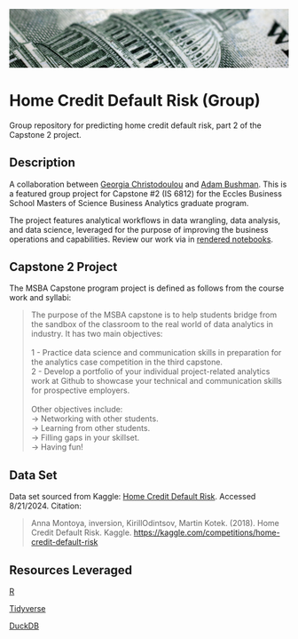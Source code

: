 ![Home Credit Default Risk Project Banner](./header.png)

# Home Credit Default Risk (Group)

Group repository for predicting home credit default risk, part 2 of the Capstone 2 project.


## Description

A collaboration between [Georgia Christodoulou](https://github.com/g-christodoulou) and [Adam Bushman](https://github.com/adambushman). This is a featured group project for Capstone #2 (IS 6812) for the Eccles Business School Masters of Science Business Analytics graduate program.

The project features analytical workflows in data wrangling, data analysis, and data science, leveraged for the purpose of improving the business operations and capabilities. Review our work via in [rendered notebooks](https://adambushman.github.io/home-credit-default-risk-group/).


## Capstone 2 Project

The MSBA Capstone program project is defined as follows from the course work and syllabi:

>   The purpose of the MSBA capstone is to help students bridge from the sandbox of the classroom to the real world of data analytics in industry. It has two main objectives: <br> <br>
1 - Practice data science and communication skills in preparation for the analytics case competition in the third capstone. <br>
2 - Develop a portfolio of your individual project-related analytics work at Github  to showcase your technical and communication skills for prospective employers.  <br> <br>
Other objectives include: <br>
-> Networking with other students. <br>
-> Learning from other students. <br>
-> Filling gaps in your skillset. <br>
-> Having fun!


## Data Set

Data set sourced from Kaggle: 
[Home Credit Default Risk](https://www.kaggle.com/competitions/home-credit-default-risk/data?select=HomeCredit_columns_description.csv).
Accessed 8/21/2024. Citation:

>   Anna Montoya, inversion, KirillOdintsov, Martin Kotek. (2018). Home Credit Default Risk. Kaggle. https://kaggle.com/competitions/home-credit-default-risk


## Resources Leveraged 

[R](https://www.r-project.org/)

[Tidyverse](https://www.tidyverse.org/)

[DuckDB](https://duckdb.org/)
